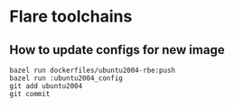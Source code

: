 # Flare toolchains

## How to update configs for new image

```
bazel run dockerfiles/ubuntu2004-rbe:push
bazel run :ubuntu2004_config
git add ubuntu2004
git commit
```
